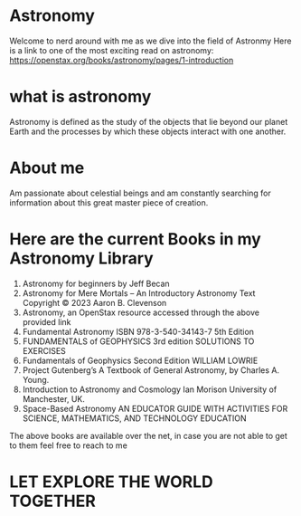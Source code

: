 # Astronomy
Welcome to nerd around with me as we dive into the field of Astronmy
Here is a link to one of the most exciting read on astronomy: https://openstax.org/books/astronomy/pages/1-introduction
# what is astronomy
Astronomy is defined as the study of the objects that lie beyond our planet Earth and the processes by which these objects interact with one another.
# About me
Am passionate about celestial beings and am constantly searching for information about this great master piece of creation.
# Here are the current Books in my Astronomy Library
1. Astronomy for beginners by Jeff Becan
2. Astronomy for Mere Mortals – An Introductory Astronomy Text Copyright © 2023 Aaron B. Clevenson
3. Astronomy, an OpenStax resource accessed through the above provided link
4. Fundamental Astronomy ISBN 978-3-540-34143-7 5th Edition
5. FUNDAMENTALS of GEOPHYSICS 3rd edition SOLUTIONS TO EXERCISES
6. Fundamentals of Geophysics Second Edition WILLIAM LOWRIE
7. Project Gutenberg’s A Textbook of General Astronomy, by Charles A. Young.
8. Introduction to Astronomy  and Cosmology Ian Morison University of Manchester, UK.
9. Space-Based  Astronomy AN EDUCATOR GUIDE WITH ACTIVITIES FOR SCIENCE, MATHEMATICS, AND TECHNOLOGY EDUCATION

The above books are available over the net, in case you are not able to get to them feel free to reach to me
# LET EXPLORE THE WORLD TOGETHER


   
